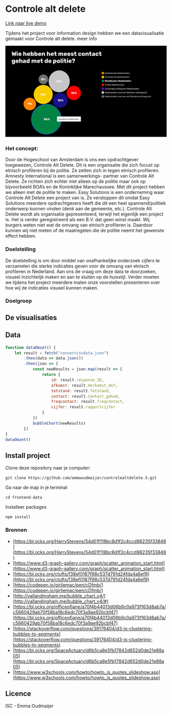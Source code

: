 # Controle alt delete
[Link naar live demo](https://emmaoudmaijer.github.io/controlealtdelete-3/public/)

Tijdens het project voor information design hebben we een datavisualisatie gemaakt voor Controle alt delete. meer info

![foto](public/images/bubblechart.png)

### Het concept:

Door de Hogeschool van Amsterdam is ons een opdrachtgever toegewezen, Controle Alt Delete. Dit is een organisatie die zich focust op etnisch profileren bij de politie. Ze zetten zich in tegen etnisch profileren. Amnesty International is een samenwerkings- partner van Controle Alt Delete. Ze richten zich echter niet alleen op de politie maar ook op bijvoorbeeld BOA’s en de Koninklijke Marechaussee. Met dit project hebben we alleen met de politie te maken. Easy Solutions is een onderneming waar Controle Alt Delete een project van is. Ze verstoppen dit omdat Easy Solutions meerdere opdrachtgevers heeft die dit een heel spannend/politiek onderwerp kunnen vinden (denk aan de gemeente, etc.). Controle Alt Delete wordt als organisatie gepresenteerd, terwijl het eigenlijk een project is. Het is verder geregistreerd als een B.V. dat geen winst maakt. Wij burgers weten niet wat de omvang van etnisch profileren is. Daardoor kunnen wij niet meten of de maatregelen die de politie neemt het gewenste effect hebben.

### Doelstelling
De doelstelling is om door middel van onafhankelijke onderzoek cijfers te verzamelen die sterke indicaties geven voor de omvang van etnisch profileren in Nederland.
Aan ons de vraag om deze data te doorzoeken, visueel inzichtelijk maken en aan te sluiten
op de huisstijl. Verder moeten we tijdens
het project meerdere malen onze voorstellen presenteren over hoe wij de indicaties visueel kunnen maken.

### Doelgroep

## De visualisaties



## Data 
```js
function dataOmzet() {
	let result = fetch("convertcsvdata.json")
		.then(data => data.json())
		.then(json => {
			const newResults = json.map(result => {
				return {
					id: result.response_ID,
					afkomst: result.Herkomst_def,
					totstand: result.Totstand,
					contact: result.Contact_gehad,
					freqcontact: result.freqcontact,
					cijfer: result.rapportcijfer
				}
			})
			bubbleChart(newResults)
		})
}
dataOmzet()
```

## Install project
Clone deze repository naar je computer:
```
git clone https://github.com/emmaoudmaijer/controlealtdelete-3.git
```
Ga naar de map in je terminal
```
cd frontend-data
```
Installeer packages
```
npm install
```

### Bronnen

* [https://bl.ocks.org/HarryStevens/54d01f118bc8d1f2c4ccd98235f33848](https://bl.ocks.org/HarryStevens/54d01f118bc8d1f2c4ccd98235f33848)
* [https://www.d3-graph-gallery.com/graph/scatter_animation_start.html](https://www.d3-graph-gallery.com/graph/scatter_animation_start.html)
* [https://bl.ocks.org/ctufts/f38ef0187f98c537d791d24fda4a6ef9](https://bl.ocks.org/ctufts/f38ef0187f98c537d791d24fda4a6ef9)
* [https://codepen.io/girliemac/pen/cDfmb/](https://codepen.io/girliemac/pen/cDfmb/)
* [http://vallandingham.me/bubble_chart_v4/](http://vallandingham.me/bubble_chart_v4/#)
* [https://bl.ocks.org/officeofjane/a70f4b44013d06b9c0a973f163d8ab7a/c5660429ab70f58ba18c6edc70f3a9ae92bcbf47](https://bl.ocks.org/officeofjane/a70f4b44013d06b9c0a973f163d8ab7a/c5660429ab70f58ba18c6edc70f3a9ae92bcbf47)
* [https://stackoverflow.com/questions/39176404/d3-js-clustering-bubbles-to-segments](https://stackoverflow.com/questions/39176404/d3-js-clustering-bubbles-to-segments)
* [https://bl.ocks.org/SpaceActuary/d6b5ca8e5fb17842d652d0de21e88a05](https://bl.ocks.org/SpaceActuary/d6b5ca8e5fb17842d652d0de21e88a05)
* [https://www.w3schools.com/howto/howto_js_quotes_slideshow.asp](https://www.w3schools.com/howto/howto_js_quotes_slideshow.asp)

## Licence
ISC - Emma Oudmaijer